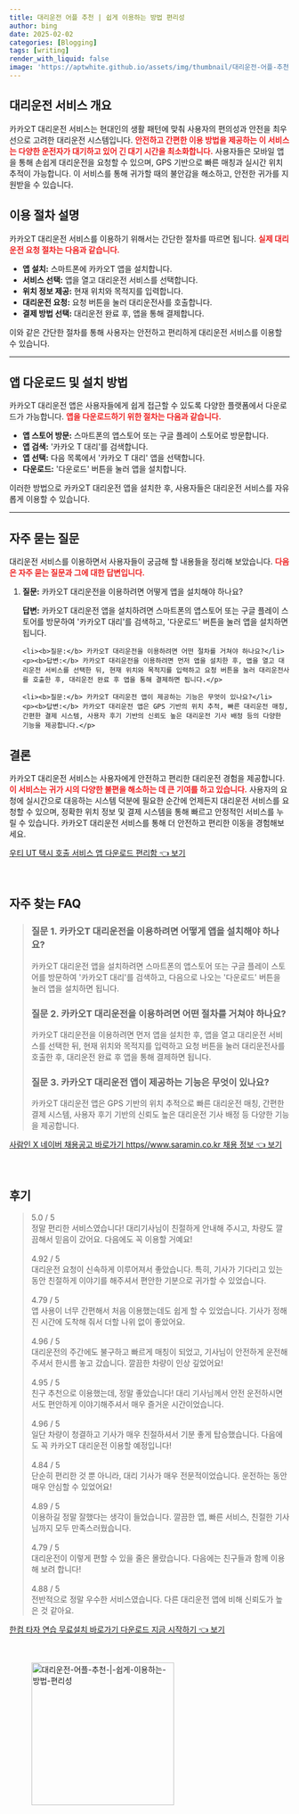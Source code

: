```yaml
---
title: 대리운전 어플 추천 | 쉽게 이용하는 방법 편리성
author: bing
date: 2025-02-02
categories: [Blogging]
tags: [writing]
render_with_liquid: false
image: 'https://aptwhite.github.io/assets/img/thumbnail/대리운전-어플-추천-|-쉽게-이용하는-방법-편리성.webp'
---
```



<h2 id='대리운전 서비스 개요'>대리운전 서비스 개요</h2>

<p>카카오T 대리운전 서비스는 현대인의 생활 패턴에 맞춰 사용자의 편의성과 안전을 최우선으로 고려한 대리운전 시스템입니다. <b><span style="color: #ee2323;">안전하고 간편한 이용 방법을 제공하는 이 서비스는 다양한 운전자가 대기하고 있어 긴 대기 시간을 최소화합니다.</span></b> 사용자들은 모바일 앱을 통해 손쉽게 대리운전을 요청할 수 있으며, GPS 기반으로 빠른 매칭과 실시간 위치 추적이 가능합니다. 이 서비스를 통해 귀가할 때의 불안감을 해소하고, 안전한 귀가를 지원받을 수 있습니다.</p>

<h2 id='이용 절차 설명'>이용 절차 설명</h2>

<p>카카오T 대리운전 서비스를 이용하기 위해서는 간단한 절차를 따르면 됩니다. <b><span style="color: #ee2323;">실제 대리운전 요청 절차는 다음과 같습니다.</span></b></p>

<ul>
    <li><b>앱 설치:</b> 스마트폰에 카카오T 앱을 설치합니다.</li>
    <li><b>서비스 선택:</b> 앱을 열고 대리운전 서비스를 선택합니다.</li>
    <li><b>위치 정보 제공:</b> 현재 위치와 목적지를 입력합니다.</li>
    <li><b>대리운전 요청:</b> 요청 버튼을 눌러 대리운전사를 호출합니다.</li>
    <li><b>결제 방법 선택:</b> 대리운전 완료 후, 앱을 통해 결제합니다.</li>
</ul>

<p>이와 같은 간단한 절차를 통해 사용자는 안전하고 편리하게 대리운전 서비스를 이용할 수 있습니다.</p>

<hr />

<h2 id='앱 다운로드 및 설치 방법'>앱 다운로드 및 설치 방법</h2>

<p>카카오T 대리운전 앱은 사용자들에게 쉽게 접근할 수 있도록 다양한 플랫폼에서 다운로드가 가능합니다. <b><span style="color: #ee2323;">앱을 다운로드하기 위한 절차는 다음과 같습니다.</span></b></p>

<ul>
    <li><b>앱 스토어 방문:</b> 스마트폰의 앱스토어 또는 구글 플레이 스토어로 방문합니다.</li>
    <li><b>앱 검색:</b> '카카오 T 대리'를 검색합니다.</li>
    <li><b>앱 선택:</b> 다음 목록에서 '카카오 T 대리' 앱을 선택합니다.</li>
    <li><b>다운로드:</b> '다운로드' 버튼을 눌러 앱을 설치합니다.</li>
</ul>

<p>이러한 방법으로 카카오T 대리운전 앱을 설치한 후, 사용자들은 대리운전 서비스를 자유롭게 이용할 수 있습니다.</p>

<hr />

<h2 id='자주 묻는 질문'>자주 묻는 질문</h2>

<p>대리운전 서비스를 이용하면서 사용자들이 궁금해 할 내용들을 정리해 보았습니다. <b><span style="color: #ee2323;">다음은 자주 묻는 질문과 그에 대한 답변입니다.</span></b></p>

<ol>
    <li><b>질문:</b> 카카오T 대리운전을 이용하려면 어떻게 앱을 설치해야 하나요?</li>
    <p><b>답변:</b> 카카오T 대리운전 앱을 설치하려면 스마트폰의 앱스토어 또는 구글 플레이 스토어를 방문하여 '카카오T 대리'를 검색하고, '다운로드' 버튼을 눌러 앱을 설치하면 됩니다.</p>

    <li><b>질문:</b> 카카오T 대리운전을 이용하려면 어떤 절차를 거쳐야 하나요?</li>
    <p><b>답변:</b> 카카오T 대리운전을 이용하려면 먼저 앱을 설치한 후, 앱을 열고 대리운전 서비스를 선택한 뒤, 현재 위치와 목적지를 입력하고 요청 버튼을 눌러 대리운전사를 호출한 후, 대리운전 완료 후 앱을 통해 결제하면 됩니다.</p>

    <li><b>질문:</b> 카카오T 대리운전 앱이 제공하는 기능은 무엇이 있나요?</li>
    <p><b>답변:</b> 카카오T 대리운전 앱은 GPS 기반의 위치 추적, 빠른 대리운전 매칭, 간편한 결제 시스템, 사용자 후기 기반의 신뢰도 높은 대리운전 기사 배정 등의 다양한 기능을 제공합니다.</p>
</ol>

<h2 id='결론'>결론</h2>

<p>카카오T 대리운전 서비스는 사용자에게 안전하고 편리한 대리운전 경험을 제공합니다. <b><span style="color: #ee2323;">이 서비스는 귀가 시의 다양한 불편을 해소하는 데 큰 기여를 하고 있습니다.</span></b> 사용자의 요청에 실시간으로 대응하는 시스템 덕분에 필요한 순간에 언제든지 대리운전 서비스를 요청할 수 있으며, 정확한 위치 정보 및 결제 시스템을 통해 빠르고 안정적인 서비스를 누릴 수 있습니다. 카카오T 대리운전 서비스를 통해 더 안전하고 편리한 이동을 경험해보세요.</p>


<p><a class="click-button" title="우티 UT 택시 호출 서비스 앱 다운로드 편리함" href="https://aptwhite.github.io/posts/%EC%9A%B0%ED%8B%B0-UT-%ED%83%9D%EC%8B%9C-%ED%98%B8%EC%B6%9C-%EC%84%9C%EB%B9%84%EC%8A%A4-%EC%95%B1-%EB%8B%A4%EC%9A%B4%EB%A1%9C%EB%93%9C-%ED%8E%B8%EB%A6%AC%ED%95%A8/" rel="dofollow">우티 UT 택시 호출 서비스 앱 다운로드 편리함 👈 보기</a></p><br>
<h2 id='자주_찾는_FAQ'>자주 찾는 FAQ</h2>
<div itemscope="" itemtype="https://schema.org/FAQPage"> 
<blockquote> 
<div itemscope="" itemprop="mainEntity" itemtype="https://schema.org/Question"> 
<h3 itemprop="name">질문 1. 카카오T 대리운전을 이용하려면 어떻게 앱을 설치해야 하나요?</h3> 
<div itemscope="" itemprop="acceptedAnswer" itemtype="https://schema.org/Answer"> 
<span itemprop="text"> 
<p>카카오T 대리운전 앱을 설치하려면 스마트폰의 앱스토어 또는 구글 플레이 스토어를 방문하여 '카카오T 대리'를 검색하고, 다음으로 나오는 '다운로드' 버튼을 눌러 앱을 설치하면 됩니다.</p> 
</span> 
</div> 
</div> 

<div itemscope="" itemprop="mainEntity" itemtype="https://schema.org/Question"> 
<h3 itemprop="name">질문 2. 카카오T 대리운전을 이용하려면 어떤 절차를 거쳐야 하나요?</h3> 
<div itemscope="" itemprop="acceptedAnswer" itemtype="https://schema.org/Answer"> 
<span itemprop="text"> 
<p>카카오T 대리운전을 이용하려면 먼저 앱을 설치한 후, 앱을 열고 대리운전 서비스를 선택한 뒤, 현재 위치와 목적지를 입력하고 요청 버튼을 눌러 대리운전사를 호출한 후, 대리운전 완료 후 앱을 통해 결제하면 됩니다.</p> 
</span> 
</div> 
</div> 

<div itemscope="" itemprop="mainEntity" itemtype="https://schema.org/Question"> 
<h3 itemprop="name">질문 3. 카카오T 대리운전 앱이 제공하는 기능은 무엇이 있나요?</h3> 
<div itemscope="" itemprop="acceptedAnswer" itemtype="https://schema.org/Answer"> 
<span itemprop="text"> 
<p>카카오T 대리운전 앱은 GPS 기반의 위치 추적으로 빠른 대리운전 매칭, 간편한 결제 시스템, 사용자 후기 기반의 신뢰도 높은 대리운전 기사 배정 등 다양한 기능을 제공합니다.</p> 
</span> 
</div> 
</div> 

</blockquote> 
</div>
<p><a class="click-button" title="사람인 X 네이버 채용공고 바로가기 https//www.saramin.co.kr 채용 정보" href="https://aptwhite.github.io/posts/%EC%82%AC%EB%9E%8C%EC%9D%B8-X-%EB%84%A4%EC%9D%B4%EB%B2%84-%EC%B1%84%EC%9A%A9%EA%B3%B5%EA%B3%A0-%EB%B0%94%EB%A1%9C%EA%B0%80%EA%B8%B0-httpswww.saramin.co.kr-%EC%B1%84%EC%9A%A9-%EC%A0%95%EB%B3%B4/" rel="dofollow">사람인 X 네이버 채용공고 바로가기 https//www.saramin.co.kr 채용 정보 👈 보기</a></p><br>
<h2 id='후기'>후기</h2>
<div itemscope itemtype="https://schema.org/Product">
  <blockquote>
  <div itemprop="review" itemscope itemtype="https://schema.org/Review">
      <div itemprop="reviewRating" itemscope itemtype="https://schema.org/Rating"> <span itemprop="ratingValue">5.0</span> / <span itemprop="bestRating">5</span> </div>
      <span itemprop="reviewBody">정말 편리한 서비스였습니다! 대리기사님이 친절하게 안내해 주시고, 차량도 깔끔해서 믿음이 갔어요. 다음에도 꼭 이용할 거예요!</span>
  </div>
  <br>
  <div itemprop="review" itemscope itemtype="https://schema.org/Review">
      <div itemprop="reviewRating" itemscope itemtype="https://schema.org/Rating"> <span itemprop="ratingValue">4.92</span> / <span itemprop="bestRating">5</span> </div>
      <span itemprop="reviewBody">대리운전 요청이 신속하게 이루어져서 좋았습니다. 특히, 기사가 기다리고 있는 동안 친절하게 이야기를 해주셔서 편안한 기분으로 귀가할 수 있었습니다.</span>
  </div>
  <br>
  <div itemprop="review" itemscope itemtype="https://schema.org/Review">
      <div itemprop="reviewRating" itemscope itemtype="https://schema.org/Rating"> <span itemprop="ratingValue">4.79</span> / <span itemprop="bestRating">5</span> </div>
      <span itemprop="reviewBody">앱 사용이 너무 간편해서 처음 이용했는데도 쉽게 할 수 있었습니다. 기사가 정해진 시간에 도착해 줘서 더할 나위 없이 좋았어요.</span>
  </div>
  <br>
  <div itemprop="review" itemscope itemtype="https://schema.org/Review">
      <div itemprop="reviewRating" itemscope itemtype="https://schema.org/Rating"> <span itemprop="ratingValue">4.96</span> / <span itemprop="bestRating">5</span> </div>
      <span itemprop="reviewBody">대리운전의 주간에도 불구하고 빠르게 매칭이 되었고, 기사님이 안전하게 운전해 주셔서 한시름 놓고 갔습니다. 깔끔한 차량이 인상 깊었어요!</span>
  </div>
  <br>
  <div itemprop="review" itemscope itemtype="https://schema.org/Review">
      <div itemprop="reviewRating" itemscope itemtype="https://schema.org/Rating"> <span itemprop="ratingValue">4.95</span> / <span itemprop="bestRating">5</span> </div>
      <span itemprop="reviewBody">친구 추천으로 이용했는데, 정말 좋았습니다! 대리 기사님께서 안전 운전하시면서도 편안하게 이야기해주셔서 매우 즐거운 시간이었습니다.</span>
  </div>
  <br>
  <div itemprop="review" itemscope itemtype="https://schema.org/Review">
      <div itemprop="reviewRating" itemscope itemtype="https://schema.org/Rating"> <span itemprop="ratingValue">4.96</span> / <span itemprop="bestRating">5</span> </div>
      <span itemprop="reviewBody">일단 차량이 청결하고 기사가 매우 친절하셔서 기분 좋게 탑승했습니다. 다음에도 꼭 카카오T 대리운전 이용할 예정입니다!</span>
  </div>
  <br>
  <div itemprop="review" itemscope itemtype="https://schema.org/Review">
      <div itemprop="reviewRating" itemscope itemtype="https://schema.org/Rating"> <span itemprop="ratingValue">4.84</span> / <span itemprop="bestRating">5</span> </div>
      <span itemprop="reviewBody">단순히 편리한 것 뿐 아니라, 대리 기사가 매우 전문적이었습니다. 운전하는 동안 매우 안심할 수 있었어요!</span>
  </div>
  <br>
  <div itemprop="review" itemscope itemtype="https://schema.org/Review">
      <div itemprop="reviewRating" itemscope itemtype="https://schema.org/Rating"> <span itemprop="ratingValue">4.89</span> / <span itemprop="bestRating">5</span> </div>
      <span itemprop="reviewBody">이용하길 정말 잘했다는 생각이 들었습니다. 깔끔한 앱, 빠른 서비스, 친절한 기사님까지 모두 만족스러웠습니다.</span>
  </div>
  <br>
  <div itemprop="review" itemscope itemtype="https://schema.org/Review">
      <div itemprop="reviewRating" itemscope itemtype="https://schema.org/Rating"> <span itemprop="ratingValue">4.79</span> / <span itemprop="bestRating">5</span> </div>
      <span itemprop="reviewBody">대리운전이 이렇게 편할 수 있을 줄은 몰랐습니다. 다음에는 친구들과 함께 이용해 보려 합니다!</span>
  </div>
  <br>
  <div itemprop="review" itemscope itemtype="https://schema.org/Review">
      <div itemprop="reviewRating" itemscope itemtype="https://schema.org/Rating"> <span itemprop="ratingValue">4.88</span> / <span itemprop="bestRating">5</span> </div>
      <span itemprop="reviewBody">전반적으로 정말 우수한 서비스였습니다. 다른 대리운전 앱에 비해 신뢰도가 높은 것 같아요.</span>
  </div>
  </blockquote>
</div>
<p><a class="click-button" title="한컴 타자 연습 무료설치 바로가기 다운로드 지금 시작하기" href="https://aptwhite.github.io/posts/%ED%95%9C%EC%BB%B4-%ED%83%80%EC%9E%90-%EC%97%B0%EC%8A%B5-%EB%AC%B4%EB%A3%8C%EC%84%A4%EC%B9%98-%EB%B0%94%EB%A1%9C%EA%B0%80%EA%B8%B0-%EB%8B%A4%EC%9A%B4%EB%A1%9C%EB%93%9C-%EC%A7%80%EA%B8%88-%EC%8B%9C%EC%9E%91%ED%95%98%EA%B8%B0/" rel="dofollow">한컴 타자 연습 무료설치 바로가기 다운로드 지금 시작하기 👈 보기</a></p><br>
<figure class="image"><img src="https://aptwhite.github.io/assets/img/thumbnail/대리운전-어플-추천-|-쉽게-이용하는-방법-편리성.webp" alt="대리운전-어플-추천-|-쉽게-이용하는-방법-편리성" width="256" height="256"></figure>